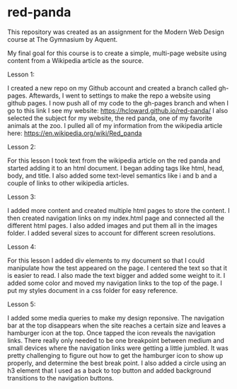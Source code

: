 # red-panda
This repository was created as an assignment for the Modern Web Design course at The Gymnasium by Aquent.

My final goal for this course is to create a simple, multi-page website using content from a Wikipedia article as the source.

Lesson 1:

I created a new repo on my Github account and created a branch called gh-pages. Aftewards, I went to settings to make the repo a website using github pages. I now push all of my code to the gh-pages branch and when I go to this link I see my website: https://hcloward.github.io/red-panda/
I also selected the subject for my website, the red panda, one of my favorite animals at the zoo. I pulled all of my information from the wikipedia article here: https://en.wikipedia.org/wiki/Red_panda

Lesson 2:

For this lesson I took text from the wikipedia article on the red panda and started adding it to an html document. I began adding tags like html, head, body, and title. I also added some text-level semantics like i and b and a couple of links to other wikipedia articles. 

Lesson 3:

I added more content and created multiple html pages to store the content. I then created navigation links on my index.html page and connected all the different html pages. I also added images and put them all in the images folder. I added several sizes to account for different screen resolutions. 
   
Lesson 4:

For this lesson I added div elements to my document so that I could manipulate how the test appeared on the page. I centered the text so that it is easier to read. I also made the text bigger and added some weight to it. I added some color and moved my navigation links to the top of the page. I put my styles document in a css folder for easy reference.

Lesson 5:

I added some media queries to make my design reponsive. The navigation bar at the top disappears when the site reaches a certain size and leaves a hamburger icon at the top. Once tapped the icon reveals the navigation links. There really only needed to be one breakpoint between medium and small devices where the navigation links were getting a little jumbled. It was pretty challenging to figure out how to get the hamburger icon to show up properly, and determine the best break point. I also added a circle using an h3 element that I used as a back to top button and added background transitions to the navigation buttons.
